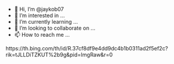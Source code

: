- 👋 Hi, I’m @jaykob07
- 👀 I’m interested in ...
- 🌱 I’m currently learning ...
- 💞️ I’m looking to collaborate on ...
- 📫 How to reach me ...

<!---
jaykob07/jaykob07 is a ✨ special ✨ repository because its `README.md` (this file) appears on your GitHub profile.
You can click the Preview link to take a look at your changes.
--->https://th.bing.com/th/id/R.37cf8df9e4dd9dc4b1b0311ad2f5ef2c?rik=tJLLDiTZKUT%2b9g&pid=ImgRaw&r=0
